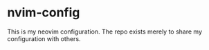 # nvim-config

This is my neovim configuration.
The repo exists merely to share my configuration with others.

